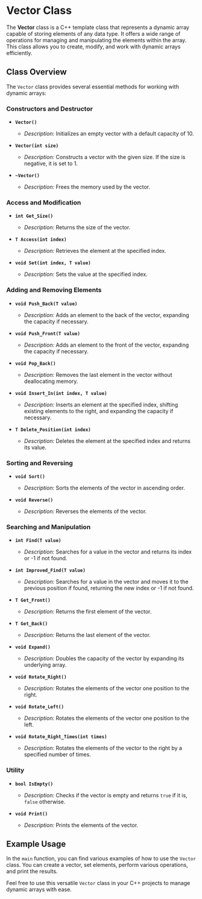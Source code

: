 # Vector Class

The **Vector** class is a C++ template class that represents a dynamic array capable of storing elements of any data type. It offers a wide range of operations for managing and manipulating the elements within the array. This class allows you to create, modify, and work with dynamic arrays efficiently.

## Class Overview

The `Vector` class provides several essential methods for working with dynamic arrays:

### Constructors and Destructor

- **`Vector()`**
  - *Description:* Initializes an empty vector with a default capacity of 10.

- **`Vector(int size)`**
  - *Description:* Constructs a vector with the given size. If the size is negative, it is set to 1.

- **`~Vector()`**
  - *Description:* Frees the memory used by the vector.

### Access and Modification

- **`int Get_Size()`**
  - *Description:* Returns the size of the vector.

- **`T Access(int index)`**
  - *Description:* Retrieves the element at the specified index.

- **`void Set(int index, T value)`**
  - *Description:* Sets the value at the specified index.

### Adding and Removing Elements

- **`void Push_Back(T value)`**
  - *Description:* Adds an element to the back of the vector, expanding the capacity if necessary.

- **`void Push_Front(T value)`**
  - *Description:* Adds an element to the front of the vector, expanding the capacity if necessary.

- **`void Pop_Back()`**
  - *Description:* Removes the last element in the vector without deallocating memory.

- **`void Insert_In(int index, T value)`**
  - *Description:* Inserts an element at the specified index, shifting existing elements to the right, and expanding the capacity if necessary.

- **`T Delete_Position(int index)`**
  - *Description:* Deletes the element at the specified index and returns its value.

### Sorting and Reversing

- **`void Sort()`**
  - *Description:* Sorts the elements of the vector in ascending order.

- **`void Reverse()`**
  - *Description:* Reverses the elements of the vector.

### Searching and Manipulation

- **`int Find(T value)`**
  - *Description:* Searches for a value in the vector and returns its index or -1 if not found.

- **`int Improved_Find(T value)`**
  - *Description:* Searches for a value in the vector and moves it to the previous position if found, returning the new index or -1 if not found.

- **`T Get_Front()`**
  - *Description:* Returns the first element of the vector.

- **`T Get_Back()`**
  - *Description:* Returns the last element of the vector.

- **`void Expand()`**
  - *Description:* Doubles the capacity of the vector by expanding its underlying array.

- **`void Rotate_Right()`**
  - *Description:* Rotates the elements of the vector one position to the right.

- **`void Rotate_Left()`**
  - *Description:* Rotates the elements of the vector one position to the left.

- **`void Rotate_Right_Times(int times)`**
  - *Description:* Rotates the elements of the vector to the right by a specified number of times.

### Utility

- **`bool IsEmpty()`**
  - *Description:* Checks if the vector is empty and returns `true` if it is, `false` otherwise.

- **`void Print()`**
  - *Description:* Prints the elements of the vector.

## Example Usage

In the `main` function, you can find various examples of how to use the `Vector` class. You can create a vector, set elements, perform various operations, and print the results.

Feel free to use this versatile `Vector` class in your C++ projects to manage dynamic arrays with ease.
